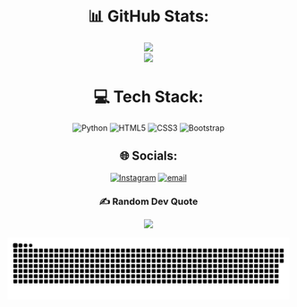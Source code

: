 <div align="center">

# 📊 GitHub Stats:
![](https://nirzak-streak-stats.vercel.app/?user=Abtin8&theme=dark&hide_border=false)<br/>
![](https://github-readme-stats.vercel.app/api/top-langs/?username=Abtin8&theme=dark&hide_border=false&include_all_commits=true&count_private=false&layout=compact)
# 💻 Tech Stack:
![Python](https://img.shields.io/badge/python-3670A0?style=flat&logo=python&logoColor=ffdd54) ![HTML5](https://img.shields.io/badge/html5-%23E34F26.svg?style=flat&logo=html5&logoColor=white) ![CSS3](https://img.shields.io/badge/css3-%231572B6.svg?style=flat&logo=css3&logoColor=white) ![Bootstrap](https://img.shields.io/badge/bootstrap-%238511FA.svg?style=flat&logo=bootstrap&logoColor=white)
## 🌐 Socials:
[![Instagram](https://img.shields.io/badge/Instagram-%23E4405F.svg?logo=Instagram&logoColor=white)](https://instagram.com/Abtin_memari) [![email](https://img.shields.io/badge/Email-D14836?logo=gmail&logoColor=white)](mailto:abtinmemari25@gmail.com) 
### ✍️ Random Dev Quote
![](https://quotes-github-readme.vercel.app/api?type=horizontal&theme=radical)

![snake gif](https://github.com/Abtin8/Abtin8/blob/output/github-snake-dark.svg)

</div>
